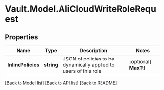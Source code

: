 # Vault.Model.AliCloudWriteRoleRequest

## Properties

Name | Type | Description | Notes
------------ | ------------- | ------------- | -------------
**InlinePolicies** | **string** | JSON of policies to be dynamically applied to users of this role. | [optional] **MaxTtl** | **int** | The maximum allowed lifetime of tokens issued using this role. | [optional] **RemotePolicies** | **List&lt;string&gt;** | The name and type of each remote policy to be applied. Example: \&quot;name:AliyunRDSReadOnlyAccess,type:System\&quot;. | [optional] **RoleArn** | **string** | ARN of the role to be assumed. If provided, inline_policies and remote_policies should be blank. At creation time, this role must have configured trusted actors, and the access key and secret that will be used to assume the role (in /config) must qualify as a trusted actor. | [optional] **Ttl** | **int** | Duration in seconds after which the issued token should expire. Defaults to 0, in which case the value will fallback to the system/mount defaults. | [optional] 

[[Back to Model list]](../README.md#documentation-for-models) [[Back to API list]](../README.md#documentation-for-api-endpoints) [[Back to README]](../README.md)

